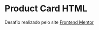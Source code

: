 # Product Card HTML
Desafio realizado pelo site <a href="https://www.frontendmentor.io/challenges/product-preview-card-component-GO7UmttRfa/hub/product-preview-card-component-2Jcx5Gsg5t" >Frontend Mentor</a> 
